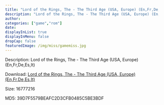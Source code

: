 ```yaml
---
title: "Lord of the Rings, The - The Third Age (USA, Europe) (En,Fr,De,Es,It)"
description: "Lord of the Rings, The - The Third Age (USA, Europe) (En,Fr,De,Es,It)"
author: 
categories: ["game","rom"]
date: 
displayInList: true
displayInMenu: false
dropCap: false
featuredImage: /img/miss/gamemiss.jpg
---
```


Description: Lord of the Rings, The - The Third Age (USA, Europe) (En,Fr,De,Es,It)

Download: <a style="text-decoration:underline;" href="https://mega.nz/#!2TBmXC7D!FAccd7xqUtxMRH2ZCfFv8TZSLW7lwson5FQd6-mfX4Y" target = "_blank" rel = "nofollow" > Lord of the Rings, The - The Third Age (USA, Europe) (En,Fr,De,Es,It)</a>

Size: 16777216

MD5: 39D7F5579BEAFC2D3CFB0485C5BE3BDF


